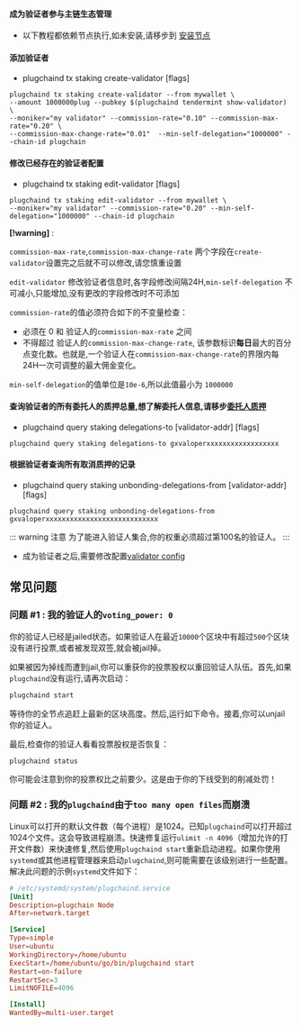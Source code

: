 #### 成为验证者参与主链生态管理

- 以下教程都依赖节点执行,如未安装,请移步到 [安装节点](./installation.md)

#### 添加验证者
* plugchaind tx staking create-validator [flags]
```shell
plugchaind tx staking create-validator --from mywallet \
--amount 1000000plug --pubkey $(plugchaind tendermint show-validator) \
--moniker="my validator" --commission-rate="0.10" --commission-max-rate="0.20" \
--commission-max-change-rate="0.01"  --min-self-delegation="1000000" --chain-id plugchain
```
#### 修改已经存在的验证者配置
* plugchaind tx staking edit-validator [flags]
```shell
plugchaind tx staking edit-validator --from mywallet \
--moniker="my validator" --commission-rate="0.20" --min-self-delegation="1000000" --chain-id plugchain
```
**[!warning]** : 

`commission-max-rate`,`commission-max-change-rate` 两个字段在`create-validator`设置完之后就不可以修改,请您慎重设置

`edit-validator` 修改验证者信息时,各字段修改间隔24H,`min-self-delegation` 不可减小,只能增加,没有更改的字段修改时不可添加

`commission-rate`的值必须符合如下的不变量检查：

+ 必须在 0 和 验证人的`commission-max-rate` 之间
+ 不得超过 验证人的`commission-max-change-rate`, 该参数标识**每日**最大的百分点变化数。也就是,一个验证人在`commission-max-change-rate`的界限内每24H一次可调整的最大佣金变化。

`min-self-delegation`的值单位是`10e-6`,所以此值最小为 `1000000`


#### 查询验证者的所有委托人的质押总量,想了解委托人信息,请移步[委托人质押](delegator-setup.md)
* plugchaind query staking delegations-to [validator-addr] [flags]
```shell
plugchaind query staking delegations-to gxvaloperxxxxxxxxxxxxxxxxxx  
```

#### 根据验证者查询所有取消质押的记录
*  plugchaind query staking unbonding-delegations-from [validator-addr] [flags]
```shell
plugchaind query staking unbonding-delegations-from gxvaloperxxxxxxxxxxxxxxxxxxxxxxxxxxxx  
```


::: warning 注意
为了能进入验证人集合,你的权重必须超过第100名的验证人。
:::

- 成为验证者之后,需要修改配置[validator config](/cn/node/README.md)


## 常见问题

### 问题 #1 : 我的验证人的`voting_power: 0`

你的验证人已经是jailed状态。如果验证人在最近`10000`个区块中有超过`500`个区块没有进行投票,或者被发现双签,就会被jail掉。

如果被因为掉线而遭到jail,你可以重获你的投票股权以重回验证人队伍。首先,如果`plugchaind`没有运行,请再次启动：

```bash
plugchaind start
```

等待你的全节点追赶上最新的区块高度。然后,运行如下命令。接着,你可以unjail你的验证人。

最后,检查你的验证人看看投票股权是否恢复：

```bash
plugchaind status
```

你可能会注意到你的投票权比之前要少。这是由于你的下线受到的削减处罚！


### 问题 #2 : 我的`plugchaind`由于`too many open files`而崩溃

Linux可以打开的默认文件数（每个进程）是1024。已知`plugchaind`可以打开超过1024个文件。这会导致进程崩溃。快速修复运行`ulimit -n 4096`（增加允许的打开文件数）来快速修复,然后使用`plugchaind start`重新启动进程。如果你使用`systemd`或其他进程管理器来启动`plugchaind`,则可能需要在该级别进行一些配置。解决此问题的示例`systemd`文件如下：

```toml
# /etc/systemd/system/plugchaind.service
[Unit]
Description=plugchain Node
After=network.target

[Service]
Type=simple
User=ubuntu
WorkingDirectory=/home/ubuntu
ExecStart=/home/ubuntu/go/bin/plugchaind start
Restart=on-failure
RestartSec=3
LimitNOFILE=4096

[Install]
WantedBy=multi-user.target
```
